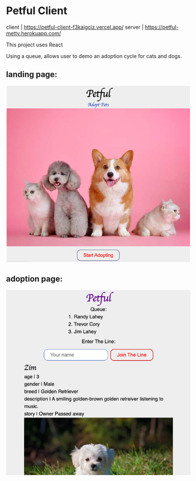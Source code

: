 # Petful Client

client | https://petful-client-f3kaigciz.vercel.app/ 
server | https://petful-metty.herokuapp.com/

This project uses React

Using a queue, allows user to demo an adoption cycle for cats and dogs.

## landing page:
![Landing Page](./src/images/github/landing.png)

## adoption page:
![Adoption Page](./src/images/github/adopt.png)
